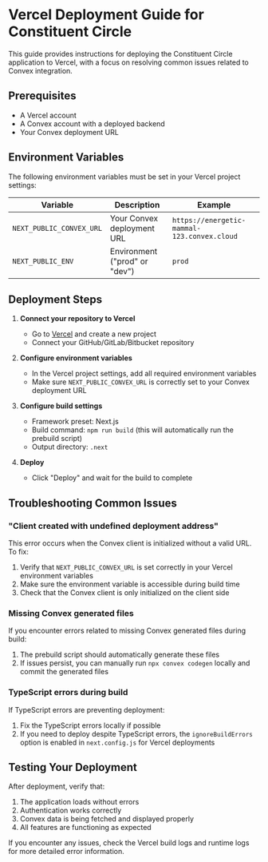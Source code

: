 # Vercel Deployment Guide for Constituent Circle

This guide provides instructions for deploying the Constituent Circle application to Vercel, with a focus on resolving common issues related to Convex integration.

## Prerequisites

- A Vercel account
- A Convex account with a deployed backend
- Your Convex deployment URL

## Environment Variables

The following environment variables must be set in your Vercel project settings:

| Variable | Description | Example |
|----------|-------------|--------|
| `NEXT_PUBLIC_CONVEX_URL` | Your Convex deployment URL | `https://energetic-mammal-123.convex.cloud` |
| `NEXT_PUBLIC_ENV` | Environment ("prod" or "dev") | `prod` |

## Deployment Steps

1. **Connect your repository to Vercel**
   - Go to [Vercel](https://vercel.com) and create a new project
   - Connect your GitHub/GitLab/Bitbucket repository

2. **Configure environment variables**
   - In the Vercel project settings, add all required environment variables
   - Make sure `NEXT_PUBLIC_CONVEX_URL` is correctly set to your Convex deployment URL

3. **Configure build settings**
   - Framework preset: Next.js
   - Build command: `npm run build` (this will automatically run the prebuild script)
   - Output directory: `.next`

4. **Deploy**
   - Click "Deploy" and wait for the build to complete

## Troubleshooting Common Issues

### "Client created with undefined deployment address"

This error occurs when the Convex client is initialized without a valid URL. To fix:

1. Verify that `NEXT_PUBLIC_CONVEX_URL` is set correctly in your Vercel environment variables
2. Make sure the environment variable is accessible during build time
3. Check that the Convex client is only initialized on the client side

### Missing Convex generated files

If you encounter errors related to missing Convex generated files during build:

1. The prebuild script should automatically generate these files
2. If issues persist, you can manually run `npx convex codegen` locally and commit the generated files

### TypeScript errors during build

If TypeScript errors are preventing deployment:

1. Fix the TypeScript errors locally if possible
2. If you need to deploy despite TypeScript errors, the `ignoreBuildErrors` option is enabled in `next.config.js` for Vercel deployments

## Testing Your Deployment

After deployment, verify that:

1. The application loads without errors
2. Authentication works correctly
3. Convex data is being fetched and displayed properly
4. All features are functioning as expected

If you encounter any issues, check the Vercel build logs and runtime logs for more detailed error information.
